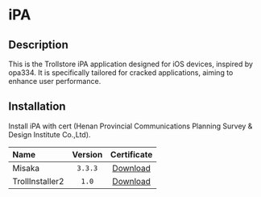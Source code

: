 # iPA

## Description

This is the Trollstore iPA application designed for iOS devices, inspired by opa334. It is specifically tailored for cracked applications, aiming to enhance user performance.

## Installation

Install iPA with cert (Henan Provincial Communications Planning Survey & Design Institute Co.,Ltd).

|    Name   |  Version  | Certificate |  
|:---------|:---------:|:-----------:|
|  Misaka  |  `3.3.3`  | [Download](https://tinyurl.com/mpzs35em) |
|  TrollInstaller2  |  `1.0`  | [Download](https://tinyurl.com/54tevmm8) |


